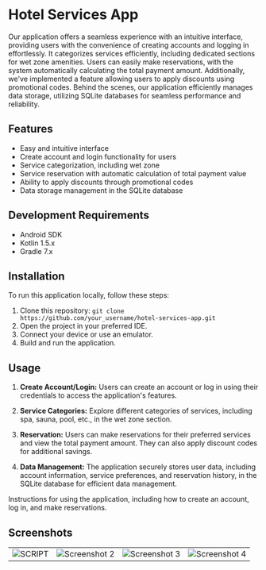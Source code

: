 # Hotel Services App

Our application offers a seamless experience with an intuitive interface, providing users with the convenience of creating accounts and logging in effortlessly. It categorizes services efficiently, including dedicated sections for wet zone amenities. Users can easily make reservations, with the system automatically calculating the total payment amount. Additionally, we've implemented a feature allowing users to apply discounts using promotional codes. Behind the scenes, our application efficiently manages data storage, utilizing SQLite databases for seamless performance and reliability.

## Features

- Easy and intuitive interface
- Create account and login functionality for users
- Service categorization, including wet zone
- Service reservation with automatic calculation of total payment value
- Ability to apply discounts through promotional codes
- Data storage management in the SQLite database
  
## Development Requirements

- Android SDK
- Kotlin 1.5.x
- Gradle 7.x

## Installation

To run this application locally, follow these steps:

1. Clone this repository: `git clone https://github.com/your_username/hotel-services-app.git`
2. Open the project in your preferred IDE.
3. Connect your device or use an emulator.
4. Build and run the application.

## Usage

1. **Create Account/Login:** Users can create an account or log in using their credentials to access the application's features.

2. **Service Categories:** Explore different categories of services, including spa, sauna, pool, etc., in the wet zone section.

3. **Reservation:** Users can make reservations for their preferred services and view the total payment amount. They can also apply discount codes for additional savings.

4. **Data Management:** The application securely stores user data, including account information, service preferences, and reservation history, in the SQLite database for efficient data management.


Instructions for using the application, including how to create an account, log in, and make reservations.

## Screenshots

<table>
  <tr>
    <td align="center"><img src="https://res.cloudinary.com/dznbdyjwy/image/upload/v1716947069/creat_jejzzj.png" alt="SCRIPT"></td>
    <td align="center"><img src="https://res.cloudinary.com/dznbdyjwy/image/upload/v1716947069/login_ri5yuo.png" alt="Screenshot 2"></td>
    <td align="center"><img src="https://res.cloudinary.com/dznbdyjwy/image/upload/v1716947068/cart_ddw5cn.png" alt="Screenshot 3"></td>
    <td align="center"><img src="https://res.cloudinary.com/dznbdyjwy/image/upload/v1716947068/buy_ccemxq.png" alt="Screenshot 4"></td>
  </tr>
</table>


